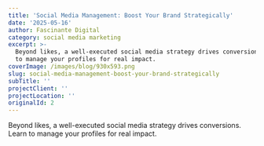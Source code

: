```yaml
---
title: 'Social Media Management: Boost Your Brand Strategically'
date: '2025-05-16'
author: Fascinante Digital
category: social media marketing
excerpt: >-
  Beyond likes, a well-executed social media strategy drives conversions. Learn
  to manage your profiles for real impact.
coverImage: /images/blog/930x593.png
slug: social-media-management-boost-your-brand-strategically
subTitle: ''
projectClient: ''
projectLocation: ''
originalId: 2
---
```


Beyond likes, a well-executed social media strategy drives conversions. Learn to manage your profiles for real impact.
